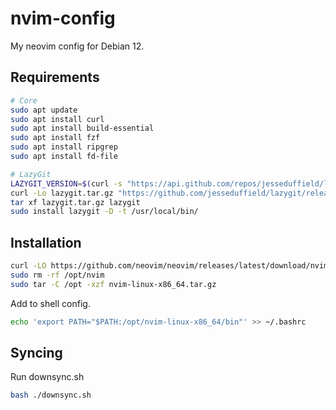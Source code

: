 # nvim-config

My neovim config for Debian 12.

## Requirements

```sh
# Core
sudo apt update
sudo apt install curl
sudo apt install build-essential
sudo apt install fzf
sudo apt install ripgrep
sudo apt install fd-file

# LazyGit
LAZYGIT_VERSION=$(curl -s "https://api.github.com/repos/jesseduffield/lazygit/releases/latest" | \grep -Po '"tag_name": *"v\K[^"]*')
curl -Lo lazygit.tar.gz "https://github.com/jesseduffield/lazygit/releases/download/v${LAZYGIT_VERSION}/lazygit_${LAZYGIT_VERSION}_Linux_x86_64.tar.gz"
tar xf lazygit.tar.gz lazygit
sudo install lazygit -D -t /usr/local/bin/
```


## Installation

```sh
curl -LO https://github.com/neovim/neovim/releases/latest/download/nvim-linux-x86_64.tar.gz
sudo rm -rf /opt/nvim
sudo tar -C /opt -xzf nvim-linux-x86_64.tar.gz
```

Add to shell config.

```sh
echo 'export PATH="$PATH:/opt/nvim-linux-x86_64/bin"' >> ~/.bashrc
```

## Syncing

Run downsync.sh


```sh
bash ./downsync.sh
```

